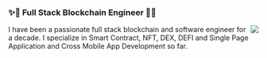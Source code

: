 ### ✨🐢  Full Stack Blockchain Engineer 🚀✨

<img align="right" src="https://github-readme-stats.vercel.app/api?username=maxim-engr&show_icons=true&icon_color=0366d6&text_color=24292e&bg_color=ffffff&hide_title=true" />

I have been a passionate full stack blockchain and software engineer for a decade. I specialize in Smart Contract, NFT, DEX, DEFI and Single Page Application and Cross Mobile App Development so far.
